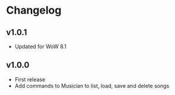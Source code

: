 Changelog
=========

v1.0.1
------
* Updated for WoW 8.1

v1.0.0
------
* First release
* Add commands to Musician to list, load, save and delete songs